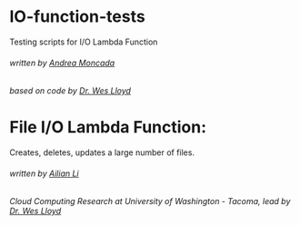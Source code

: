 # IO-function-tests
Testing scripts for I/O Lambda Function
###### written by [Andrea Moncada](https://github.com/andrea206) 
###### based on code by [Dr. Wes Lloyd](https://github.com/wlloyduw)

#  File I/O Lambda Function:
Creates, deletes, updates a large number of files.
<br/>

###### written by [Ailian Li](https://github.com/ailian16) 
###### Cloud Computing Research at University of Washington - Tacoma, lead by [Dr. Wes Lloyd](https://github.com/wlloyduw)
<br/>
